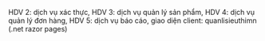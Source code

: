 HDV 2: dịch vụ xác thực,
HDV 3: dịch vụ quản lý sản phẩm,
HDV 4: dịch vụ quản lý đơn hàng,
HDV 5: dịch vụ báo cáo,
giao diện client: quanlisieuthimn (.net razor pages)
